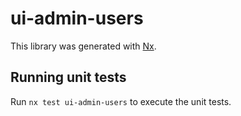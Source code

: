 # ui-admin-users

This library was generated with [Nx](https://nx.dev).

## Running unit tests

Run `nx test ui-admin-users` to execute the unit tests.

